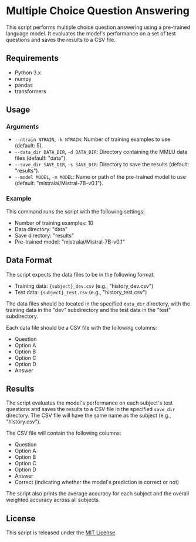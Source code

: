 # Multiple Choice Question Answering

This script performs multiple choice question answering using a pre-trained language model. It evaluates the model's performance on a set of test questions and saves the results to a CSV file.

## Requirements

- Python 3.x
- numpy
- pandas
- transformers

## Usage

### Arguments

- `--ntrain NTRAIN`, `-k NTRAIN`: Number of training examples to use (default: 5).
- `--data_dir DATA_DIR`, `-d DATA_DIR`: Directory containing the MMLU data files (default: "data").
- `--save_dir SAVE_DIR`, `-s SAVE_DIR`: Directory to save the results (default: "results").
- `--model MODEL`, `-m MODEL`: Name or path of the pre-trained model to use (default: "mistralai/Mistral-7B-v0.1").

### Example

This command runs the script with the following settings:
- Number of training examples: 10
- Data directory: "data"
- Save directory: "results"
- Pre-trained model: "mistralai/Mistral-7B-v0.1"

## Data Format

The script expects the data files to be in the following format:
- Training data: `{subject}_dev.csv` (e.g., "history_dev.csv")
- Test data: `{subject}_test.csv` (e.g., "history_test.csv")

The data files should be located in the specified `data_dir` directory, with the training data in the "dev" subdirectory and the test data in the "test" subdirectory.

Each data file should be a CSV file with the following columns:
- Question
- Option A
- Option B
- Option C
- Option D
- Answer

## Results

The script evaluates the model's performance on each subject's test questions and saves the results to a CSV file in the specified `save_dir` directory. The CSV file will have the same name as the subject (e.g., "history.csv").

The CSV file will contain the following columns:
- Question
- Option A
- Option B
- Option C
- Option D
- Answer
- Correct (indicating whether the model's prediction is correct or not)

The script also prints the average accuracy for each subject and the overall weighted accuracy across all subjects.

## License

This script is released under the [MIT License](https://opensource.org/licenses/MIT).